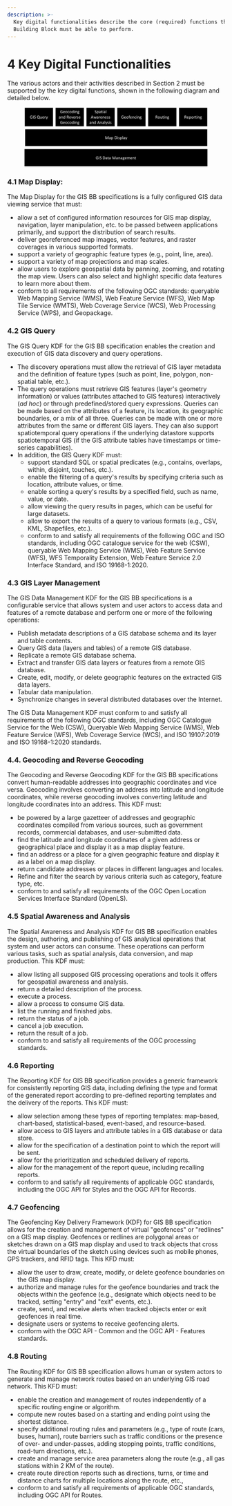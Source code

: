 ```yaml
---
description: >-
  Key digital functionalities describe the core (required) functions that this
  Building Block must be able to perform.
---
```


# 4 Key Digital Functionalities

The various actors and their activities described in Section 2 must be supported by the key digital functions, shown in the following diagram and detailed below.&#x20;

<div align="center">

<figure><img src=".gitbook/assets/image (2).png" alt=""><figcaption></figcaption></figure>

</div>

### **4.1 Map Display**:

The Map Display for the GIS BB specifications is a fully configured GIS data viewing service that must:

* allow a set of configured information resources for GIS map display, navigation, layer manipulation, etc. to be passed between applications primarily, and support the distribution of search results.
* deliver georeferenced map images, vector features, and raster coverages in various supported formats.
* support a variety of geographic feature types (e.g., point, line, area).
* support a variety of map projections and map scales.
* allow users to explore geospatial data by panning, zooming, and rotating the map view. Users can also select and highlight specific data features to learn more about them.
* conform to all requirements of the following OGC standards: queryable Web Mapping Service (WMS), Web Feature Service (WFS), Web Map Tile Service (WMTS), Web Coverage Service (WCS), Web Processing Service (WPS), and Geopackage.

### **4.2 GIS Query**&#x20;

The GIS Query KDF for the GIS BB specification enables the creation and execution of GIS data discovery and query operations.

* The discovery operations must allow the retrieval of GIS layer metadata and the definition of feature types (such as point, line, polygon, non-spatial table, etc.).
* The query operations must retrieve GIS features (layer's geometry information) or values (attributes attached to GIS features) interactively (_ad hoc_) or through predefined/stored query expressions. Queries can be made based on the attributes of a feature, its location, its geographic boundaries, or a mix of all three. Queries can be made with one or more attributes from the same or different GIS layers. They can also support spatiotemporal query operations if the underlying datastore supports spatiotemporal GIS (if the GIS attribute tables have timestamps or time-series capabilities).
* In addition, the GIS Query KDF must:
  * support standard SQL or spatial predicates (e.g., contains, overlaps, within, disjoint, touches, etc.).
  * enable the filtering of a query's results by specifying criteria such as location, attribute values, or time.
  * enable sorting a query's results by a specified field, such as name, value, or date.
  * allow viewing the query results in pages, which can be useful for large datasets.
  * allow to export the results of a query to various formats (e.g., CSV, KML, Shapefiles, etc.).
  * conform to and satisfy all requirements of the following OGC and ISO standards, including OGC catalogue service for the web (CSW), queryable Web Mapping Service (WMS), Web Feature Service (WFS), WFS Temporality Extension, Web Feature Service 2.0 Interface Standard, and ISO 19168-1:2020.

### 4.3 GIS Layer Management

The GIS Data Management KDF for the GIS BB specifications is a configurable service that allows system and user actors to access data and features of a remote database and perform one or more of the following operations:

* Publish metadata descriptions of a GIS database schema and its layer and table contents.
* Query GIS data (layers and tables) of a remote GIS database.
* Replicate a remote GIS database schema.
* Extract and transfer GIS data layers or features from a remote GIS database.
* Create, edit, modify, or delete geographic features on the extracted GIS data layers.
* Tabular data manipulation.
* Synchronize changes in several distributed databases over the Internet.

The GIS Data Management KDF must conform to and satisfy all requirements of the following OGC standards, including OGC Catalogue Service for the Web (CSW), Queryable Web Mapping Service (WMS), Web Feature Service (WFS), Web Coverage Service (WCS), and ISO 19107:2019 and ISO 19168-1:2020 standards.

### 4.4. Geocoding and Reverse Geocoding&#x20;

The Geocoding and Reverse Geocoding KDF for the GIS BB specifications convert human-readable addresses into geographic coordinates and vice versa. Geocoding involves converting an address into latitude and longitude coordinates, while reverse geocoding involves converting latitude and longitude coordinates into an address. This KDF must:

* be powered by a large gazetteer of addresses and geographic coordinates compiled from various sources, such as government records, commercial databases, and user-submitted data.
* find the latitude and longitude coordinates of a given address or geographical place and display it as a map display feature.
* find an address or a place for a given geographic feature and display it as a label on a map display.
* return candidate addresses or places in different languages and locales.
* Refine and filter the search by various criteria such as category, feature type, etc.
* conform to and satisfy all requirements of the OGC Open Location Services Interface Standard (OpenLS).

### 4.5 Spatial Awareness and Analysis

The Spatial Awareness and Analysis KDF for GIS BB specification enables the design, authoring, and publishing of GIS analytical operations that system and user actors can consume. These operations can perform various tasks, such as spatial analysis, data conversion, and map production. This KDF must:

* allow listing all supposed GIS processing operations and tools it offers for geospatial awareness and analysis.
* return a detailed description of the process.
* execute a process.
* allow a process to consume GIS data.
* list the running and finished jobs.
* return the status of a job.
* cancel a job execution.
* return the result of a job.
* conform to and satisfy all requirements of the OGC processing standards.

### 4.6 Reporting

The Reporting KDF for GIS BB specification provides a generic framework for consistently reporting GIS data, including defining the type and format of the generated report according to pre-defined reporting templates and the delivery of the reports. This KDF must:

* allow selection among these types of reporting templates: map-based, chart-based, statistical-based, event-based, and resource-based.
* allow access to GIS layers and attribute tables in a GIS database or data store.
* allow for the specification of a destination point to which the report will be sent.
* allow for the prioritization and scheduled delivery of reports.
* allow for the management of the report queue, including recalling reports.
* conform to and satisfy all requirements of applicable OGC standards, including the OGC API for Styles and the OGC API for Records.

### 4.7 Geofencing&#x20;

The Geofencing Key Delivery Framework (KDF) for GIS BB specification allows for the creation and management of virtual "geofences" or "redlines" on a GIS map display. Geofences or redlines are polygonal areas or sketches drawn on a GIS map display and used to track objects that cross the virtual boundaries of the sketch using devices such as mobile phones, GPS trackers, and RFID tags. This KFD must:

* allow the user to draw, create, modify, or delete geofence boundaries on the GIS map display.
* authorize and manage rules for the geofence boundaries and track the objects within the geofence (e.g., designate which objects need to be tracked, setting "entry" and "exit" events, etc.).
* create, send, and receive alerts when tracked objects enter or exit geofences in real time.
* designate users or systems to receive geofencing alerts.
* conform with the OGC API - Common and the OGC API - Features standards.

### 4.8 Routing

The Routing KDF for GIS BB specification allows human or system actors to generate and manage network routes based on an underlying GIS road network. This KFD must:

* enable the creation and management of routes independently of a specific routing engine or algorithm.
* compute new routes based on a starting and ending point using the shortest distance.
* specify additional routing rules and parameters (e.g., type of route (cars, buses, human), route barriers such as traffic conditions or the presence of over- and under-passes, adding stopping points, traffic conditions, road-turn directions, etc.).
* create and manage service area parameters along the route (e.g., all gas stations within 2 KM of the route).
* create route direction reports such as directions, turns, or time and distance charts for multiple locations along the route, etc.,&#x20;
* conform to and satisfy all requirements of applicable OGC standards, including OGC API for Routes.
